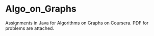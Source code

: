 # Algo_on_Graphs
Assignments in Java for Algorithms on Graphs on Coursera.
PDF for problems are attached.
